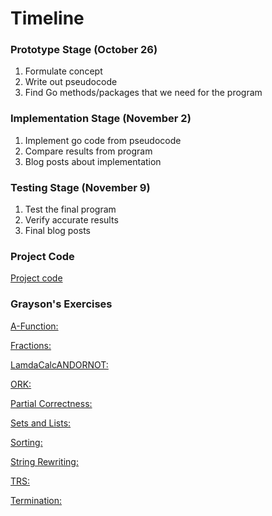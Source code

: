 # Timeline
  
### Prototype Stage (October 26)
  1) Formulate concept
  2) Write out pseudocode
  3) Find Go methods/packages that we need for the program
  
### Implementation Stage (November 2)
  1) Implement go code from pseudocode
  2) Compare results from program
  3) Blog posts about implementation
  
### Testing Stage (November 9)
  1) Test the final program
  2) Verify accurate results
  3) Final blog posts 

### Project Code

[Project code](https://github.com/GraysonBerman/GoLangRepo/blob/master/testPinger)

### Grayson's Exercises

[A-Function:](https://github.com/GraysonBerman/GoLangRepo/blob/master/GraysonExercises/A-Function)

[Fractions: ](https://github.com/GraysonBerman/GoLangRepo/blob/master/GraysonExercises/Fractions)

[LamdaCalcANDORNOT:](
https://github.com/GraysonBerman/GoLangRepo/blob/master/GraysonExercises/LambdaCalcANDORNOTRules)

[ORK:](
https://github.com/GraysonBerman/GoLangRepo/blob/master/GraysonExercises/ORK)

[Partial Correctness:](
https://github.com/GraysonBerman/GoLangRepo/blob/master/GraysonExercises/PartialCorrectness)

[Sets and Lists:](
https://github.com/GraysonBerman/GoLangRepo/blob/master/GraysonExercises/SetsAndLists)

[Sorting:](
https://github.com/GraysonBerman/GoLangRepo/blob/master/GraysonExercises/Sorting)

[String Rewriting:](
https://github.com/GraysonBerman/GoLangRepo/blob/master/GraysonExercises/StringRewriting)

[TRS:](
https://github.com/GraysonBerman/GoLangRepo/blob/master/GraysonExercises/TRS)

[Termination:](
https://github.com/GraysonBerman/GoLangRepo/blob/master/GraysonExercises/Termination)
